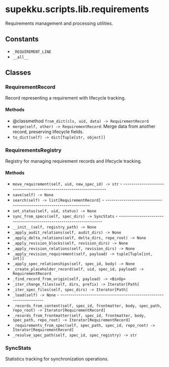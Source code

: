 # supekku.scripts.lib.requirements

Requirements management and processing utilities.

## Constants

- `_REQUIREMENT_LINE`
- `__all__`

## Classes

### RequirementRecord

Record representing a requirement with lifecycle tracking.

#### Methods

- @classmethod `from_dict(cls, uid, data) -> RequirementRecord`
- `merge(self, other) -> RequirementRecord`: Merge data from another record, preserving lifecycle fields.
- `to_dict(self) -> dict[Tuple[str, object]]`

### RequirementsRegistry

Registry for managing requirement records and lifecycle tracking.

#### Methods

- `move_requirement(self, uid, new_spec_id) -> str` - ------------------------------------------------------------------
- `save(self) -> None`
- `search(self) -> list[RequirementRecord]` - ------------------------------------------------------------------
- `set_status(self, uid, status) -> None`
- `sync_from_specs(self, spec_dirs) -> SyncStats` - ------------------------------------------------------------------
- `__init__(self, registry_path) -> None`
- `_apply_audit_relations(self, audit_dirs) -> None`
- `_apply_delta_relations(self, delta_dirs, repo_root) -> None`
- `_apply_revision_blocks(self, revision_dirs) -> None`
- `_apply_revision_relations(self, revision_dirs) -> None`
- `_apply_revision_requirement(self, payload) -> tuple[Tuple[int, int]]`
- `_apply_spec_relationships(self, spec_id, body) -> None`
- `_create_placeholder_record(self, uid, spec_id, payload) -> RequirementRecord`
- `_find_record_from_origin(self, payload) -> <BinOp>`
- `_iter_change_files(self, dirs, prefix) -> Iterator[Path]`
- `_iter_spec_files(self, spec_dirs) -> Iterator[Path]`
- `_load(self) -> None` - ------------------------------------------------------------------
- `_records_from_content(self, spec_id, frontmatter, body, spec_path, repo_root) -> Iterator[RequirementRecord]`
- `_records_from_frontmatter(self, spec_id, frontmatter, body, spec_path, repo_root) -> Iterator[RequirementRecord]`
- `_requirements_from_spec(self, spec_path, spec_id, repo_root) -> Iterator[RequirementRecord]`
- `_resolve_spec_path(self, spec_id, spec_registry) -> str`

### SyncStats

Statistics tracking for synchronization operations.
